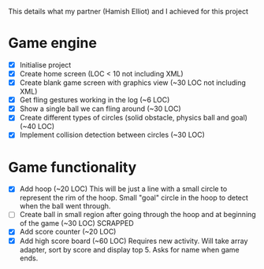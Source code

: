 This details what my partner (Hamish Elliot) and I achieved for this project

# Game engine

- [x] Initialise project
- [X] Create home screen (LOC < 10 not including XML)
- [X] Create blank game screen with graphics view (~30 LOC not including XML)
- [X] Get fling gestures working in the log (~6 LOC)
- [X] Show a single ball we can fling around (~30 LOC)
- [X] Create different types of circles (solid obstacle, physics ball and goal) (~40 LOC)
- [X] Implement collision detection between circles (~30 LOC)

# Game functionality

- [X] Add hoop (~20 LOC)
This will be just a line with a small circle to represent the rim of the hoop.
Small "goal" circle in the hoop to detect when the ball went through.
- [ ] Create ball in small region after going through the hoop and at beginning of the game (~30 LOC)
SCRAPPED
- [X] Add score counter (~20 LOC)
- [X] Add high score board (~60 LOC)
Requires new activity. Will take array adapter, sort by score and display top 5.
Asks for name when game ends.